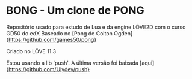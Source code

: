 # BONG - Um clone de PONG

Repositório usado para estudo de Lua e da engine LÖVE2D com o curso GD50 do edX
Baseado no [Pong de Colton Ogden]{https://github.com/games50/pong}

Criado no LÖVE 11.3

Estou usando a lib 'push'. A última versão foi baixada [aqui]{https://github.com/Ulydev/push}


